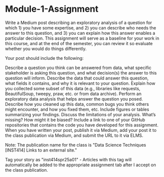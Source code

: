 # Module-1-Assignment
Write a Medium post describing an exploratory analysis of a question for which 1) you have some expertise, and 2) you can describe who needs the answer to this question, and 3) you can explain how this answer enables a particular decision. This assignment will serve as a baseline for your work in this course, and at the end of the semester, you can review it so evaluate whether you would do things differently.

Your post should include the following:

Describe a question you think can be answered from data, what specific stakeholder is asking this question, and what decision(s) the answer to this question will inform.
Describe the data that could answer this question, what fields it contains, and why it is relevant to your question.
Explain how you collected some subset of this data (e.g., libraries like requests, BeautifulSoup, tweepy, praw, etc. or from data archive). 
Perform an exploratory data analysis that helps answer the question you posed. 
Describe how you cleaned up this data, common bugs you think others might encounter, and how you fixed them, etc.
Include figures or tables summarizing your findings. 
Discuss the limitations of your analysis. What’s missing? How might it be biased?
Include a link to one of your GitHub repositories that contains the code you have developed for this assignment.
When you have written your post, publish it via Medium, add your post it to the class publication via Medium, and submit the URL to it via ELMS.

Note: The publication name for the class is "Data Science Techniques [INST414] Links to an external site."

Tag your story as "inst414spr25a01" - Articles with this tag will automatically be added to the appropriate assignment tab after I accept on the class publication.
